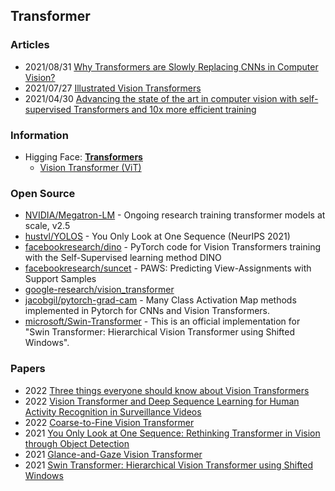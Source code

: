 ## Transformer


### Articles
- 2021/08/31 [Why Transformers are Slowly Replacing CNNs in Computer Vision?](https://becominghuman.ai/transformers-in-vision-e2e87b739feb)
- 2021/07/27 [Illustrated Vision Transformers](https://www.prabinnepal.com/2021/07/27/illustrated-vision-transformers.html)
- 2021/04/30 [Advancing the state of the art in computer vision with self-supervised Transformers and 10x more efficient training](https://ai.facebook.com/blog/dino-paws-computer-vision-with-self-supervised-transformers-and-10x-more-efficient-training/)


### Information
-  Higging Face: [**Transformers**](https://huggingface.co/docs/transformers/main/en/index)
    - [Vision Transformer (ViT)](https://huggingface.co/docs/transformers/main/en/model_doc/vit)



### Open Source
- [NVIDIA/Megatron-LM](https://github.com/NVIDIA/Megatron-LM) - Ongoing research training transformer models at scale, v2.5
- [hustvl/YOLOS](https://github.com/hustvl/YOLOS) - You Only Look at One Sequence (NeurIPS 2021)
- [facebookresearch/dino](https://github.com/facebookresearch/dino) - PyTorch code for Vision Transformers training with the Self-Supervised learning method DINO
- [facebookresearch/suncet](https://github.com/facebookresearch/suncet) - PAWS: Predicting View-Assignments with Support Samples
- [google-research/vision_transformer](https://github.com/google-research/vision_transformer)
- [jacobgil/pytorch-grad-cam](https://github.com/jacobgil/pytorch-grad-cam) - Many Class Activation Map methods implemented in Pytorch for CNNs and Vision Transformers.
- [microsoft/Swin-Transformer](https://github.com/microsoft/Swin-Transformer) - This is an official implementation for "Swin Transformer: Hierarchical Vision Transformer using Shifted Windows".


### Papers
- 2022 [Three things everyone should know about Vision Transformers](https://arxiv.org/pdf/2203.09795.pdf)
- 2022 [Vision Transformer and Deep Sequence Learning for Human Activity Recognition in Surveillance Videos](https://www.hindawi.com/journals/cin/2022/3454167/)
- 2022 [Coarse-to-Fine Vision Transformer](https://www.researchgate.net/publication/359106740_Coarse-to-Fine_Vision_Transformer)
- 2021 [You Only Look at One Sequence: Rethinking Transformer in Vision through Object Detection](https://www.arxiv-vanity.com/papers/2106.00666/)
- 2021 [Glance-and-Gaze Vision Transformer](https://papers.nips.cc/paper/2021/hash/6c524f9d5d7027454a783c841250ba71-Abstract.html)
- 2021 [Swin Transformer: Hierarchical Vision Transformer using Shifted Windows](https://arxiv.org/abs/2103.14030)

